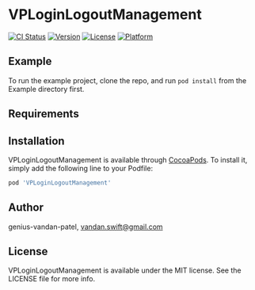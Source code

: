 # VPLoginLogoutManagement

[![CI Status](http://img.shields.io/travis/genius-vandan-patel/VPLoginLogoutManagement.svg?style=flat)](https://travis-ci.org/genius-vandan-patel/VPLoginLogoutManagement)
[![Version](https://img.shields.io/cocoapods/v/VPLoginLogoutManagement.svg?style=flat)](http://cocoapods.org/pods/VPLoginLogoutManagement)
[![License](https://img.shields.io/cocoapods/l/VPLoginLogoutManagement.svg?style=flat)](http://cocoapods.org/pods/VPLoginLogoutManagement)
[![Platform](https://img.shields.io/cocoapods/p/VPLoginLogoutManagement.svg?style=flat)](http://cocoapods.org/pods/VPLoginLogoutManagement)

## Example

To run the example project, clone the repo, and run `pod install` from the Example directory first.

## Requirements

## Installation

VPLoginLogoutManagement is available through [CocoaPods](http://cocoapods.org). To install
it, simply add the following line to your Podfile:

```ruby
pod 'VPLoginLogoutManagement'
```

## Author

genius-vandan-patel, vandan.swift@gmail.com

## License

VPLoginLogoutManagement is available under the MIT license. See the LICENSE file for more info.
